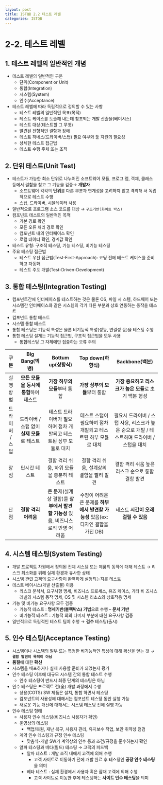 ```yaml
---
layout: post
title: ISTQB 2.2 테스트 레벨
categories: ISTQB
---
```


# 2-2. 테스트 레벨
## 1. 테스트 레벨의 일반적인 개념
   - 테스트 레벨의 일반적인 구분
     - 단위(Component or Unit)
     - 통합(Integration)
     - 시스템(System)
     - 인수(Acceptance)
   - 테스트 레벨에 따라 독립적으로 정의할 수 있는 사항
     - 테스트 레벨의 일반적인 목표(목적)
     - 테스트 케이스를 도출해 내는데 참조되는 개발 산출물(베이시스)
     - 테스트 대상(테스트할 그 무엇)
     - 발견된 전형적인 결함과 장애
     - 테스트 하네스(드라이버/스텁) 필요 여부와 툴 지원의 필요성
     - 상세한 테스트 접근법
     - 테스트 수행 주체 또는 조직

## 2. 단위 테스트(Unit Test)
   - 테스트가 가능한 최소 단위로 나누어진 소프트웨어 모듈, 프로그 램, 객체, 클래스 등에서 결함을 찾고 그 기능을 검증→ **개발자**
     - 소프트웨어 각각의 **단위**를 다른 부분과 연계성을 고려하지 않고 격리해 서 독립적으로 테스트 수행
     - 스텁, 드라이버, 시뮬레이터 사용
   - 일반적으로 프로그램 소스 코드를 대상 → `구조기반(화이트 박스)`
   - 컴포넌트 테스트의 일반적인 목적 
     - 기본 경로 확인
     - 모든 오류 처리 경로 확인
     - 컴포넌트 내의 인터페이스 확인
     - 로컬 데이터 확인, 경계값 확인
   - 테스트 유형: 구조적 테스팅, 기능 테스팅, 비기능 테스팅
   - 주요 테스팅 접근법
     - 테스트 우선 접근법(Test-First-Approach): 코딩 전에 테스트 케이스를 준비하고 자동화
     - 테스트 주도 개발(Test-Driven-Development)

## 3. 통합 테스팅(Integration Testing)
   - 컴포넌트간에 인터페이스를 테스트하는 것은 물론 OS, 파일 시 스템, 하드웨어 또는 시스템간 인터페이스와 같은 시스템의 각기 다른 부분과 상호 연동하는 동작을 테스트
   - 컴포넌트 통합 테스트
   - 시스템 통합 테스트
   - 통합 테스팅은 기능적 특성은 물론 비기능적 특성(성능, 연결성 등)을 테스팅 수행
   - 통합 테스팅 설계는 기능적 접근법, 구조적 접근법을 모두 사용
     - 통합테스팅 그 자체에만 집중하는 오류 주의
      
|구분|Big Bang(빅뱅)|Bottum up(상향식)|Top down(하향식)|Backbone(백본)|
|:---:|:---:|:---:|:---:|:---:|
|실행방법|**모든 모듈을 동시에 통합**하여 테스트|**가장 하부의 모듈**부터 통합|**가장 상부의 모듈**부터 통합|**가장 중요하고 리스크가 높은 모듈**로 초기 백본 형성|
|드라이버 / 스텁|드라이버 / 스텁 없이 **실제 모듈**로 테스트|테스트 드라이버가 필요하며 점차 개발되고 테스트된 상부 모듈로 대치|테스트 스텁이 필요하며 점차 개발되고 테스트된 하부 모듈로 대치|필요시 드라이버 / 스텁 사용, 리스크가 높은 순으로 개발 / 테스트하며 드라이버 / 스텁을 대치|
|장점|단시간 테스트|결함 격리 쉬움, 하위 모듈을 충분히 테스트|결함 격리 쉬움, 설계상의 결함을 빨리 발견|결함 격리 쉬움 높은 리스크 순으로 통합 결함 발견|
|단점|**결함 격리 어려움**|큰 문제(설계상 결함)를 **상부에서 발견할 가능성** 있음, 비즈니스 로직 반영 어려움|수정이 어려운 큰 문제를 **하부에서 발견할 가능성** 있음(ex: 디자인 결함을 가진 DB)|테스트 **시간이 오래 걸릴 수 있음**|

## 4. 시스템 테스팅(System Testing)
   - 개발 프로젝트 차원에서 정의된 전체 시스템 또는 제품의 동작에 대해 테스트 → 리스크 최소화를 위해 실제 환경과 유사한 상태
   - 시스템 관련 고객의 요구사항이 완벽하게 실행되는지를 테스트
   - 테스트 베이시스(개발 산출물) 이용
     - 리스크 분석서, 요구사항 명세, 비즈니스 프로세스, 유즈 케이스, 기타 비 즈니스 레벨의 시스템 동작 명세, OS 및 시스템 리소스와 상호작용 명세
   - 기능 및 비기능 요구사항 모두 검증
     - 기능적 테스트 : **명세기반(블랙박스) 기법**으로 수행 – **문서 기반**
     - 비기능적 테스트 : 기능적 외의 나머지 부분에 대한 요구사항 검증
   - 일반적으로 독립적인 테스트 팀이 수행 → **검수** 테스팅(출시)
  
## 5. 인수 테스팅(Acceptance Testing)
   - 시스템이나 시스템의 일부 또는 특정한 비기능적인 특성에 대해 확신을 얻는 것 → **`결함 발견이 목적이 아님 `**
   - **품질**에 대한 **확신**
   - 시스템을 배포하거나 실제 사용할 준비가 되었는지 평가
   - 인수 테스팅 이후에 대규모 시스템 간의 통합 테스트 수행
     - 인수 테스팅이 반드시 최종 단계의 테스팅은 아님
   - 인수 테스팅은 프로젝트 전(全) 개발 과정에서 수행
     - 상용(COTS) SW 제품은 설치, 통합 하면서 테스팅
     - 컴포넌트의 사용성에 대해서는 컴포넌트 테스팅 동안 실행 가능
     - 새로운 기능 개선에 대해서는 시스템 테스팅 전에 실행 가능
   - 인수 테스팅 형태
     - 사용자 인수 테스팅(비즈니스 사용자가 확인)
     - 운영상의 테스팅
       - 백업/복원, 재난 복구, 사용자 관리, 유지보수 작업, 보안 취약성 점검
     - 계약 인수 테스팅과 규정 인수 테스팅
       - 맞춤식-개발 SW가 계약상의 인수 통과 조건/규정을 준수하는지 확인
     - 알파 테스팅과 베타(필드) 테스팅 → 고객의 피드백
       - 알파 테스트 : 개발 조직 내에서 고객에 의해 수행
         - 고객 사이트로 이동하기 전에 개발 완료 후 테스팅인 **공장 인수 테스팅**을 의미
       - 베타 테스트 : 실제 환경에서 사용자 혹은 잠재 고객에 의해 수행
         - 고객 사이트로 이동한 후에 테스팅하는 **사이트 인수 테스팅**을 의미



